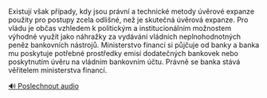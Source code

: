 
Existují však případy, kdy jsou právní a technické metody úvěrové expanze použity pro postupy zcela odlišné, než je skutečná úvěrová expanze. Pro vládu je občas vzhledem k politickým a institucionálním možnostem výhodné využít jako náhražky za vydávání vládních neplnohodnotných peněz bankovních nástrojů. Ministerstvo financí si půjčuje od banky a banka mu poskytuje potřebné prostředky emisí dodatečných bankovek nebo poskytnutím úvěru na vládním bankovním účtu. Právně se banka stává věřitelem ministerstva financí.

[🔊 Poslechnout audio](/data/7-paragraphs/audio/chapter_103/para_003-Existuj-vak-ppady-kdy-jsou-prvn-a-technick.mp3)
